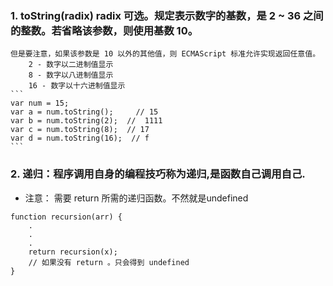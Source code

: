 ### 1. toString(radix)  radix   可选。规定表示数字的基数，是 2 ~ 36 之间的整数。若省略该参数，则使用基数 10。
	但是要注意，如果该参数是 10 以外的其他值，则 ECMAScript 标准允许实现返回任意值。
		2 - 数字以二进制值显示
		8 - 数字以八进制值显示
		16 - 数字以十六进制值显示
	```
	var num = 15;            
	var a = num.toString();     // 15
	var b = num.toString(2);  //  1111
	var c = num.toString(8);  // 17
	var d = num.toString(16);  // f
	```

### 2. 递归：程序调用自身的编程技巧称为递归,是函数自己调用自己.
 - 注意： 需要 return 所需的递归函数。不然就是undefined
 ```
 function recursion(arr) {
	 .
	 .
	 .
	 return recursion(x);
	 // 如果没有 return 。只会得到 undefined
 }
 ```

 